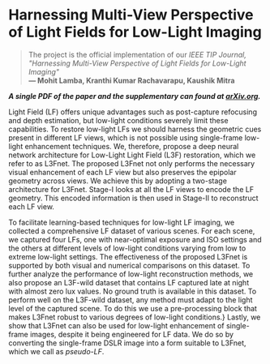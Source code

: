 # Harnessing Multi-View Perspective of Light Fields for Low-Light Imaging

> The project is the official implementation of our *IEEE TIP Journal, "Harnessing Multi-View Perspective of Light Fields for Low-Light Imaging"*<br>  **&mdash; Mohit Lamba, Kranthi Kumar Rachavarapu, Kaushik Mitra**



***A single PDF of the paper and the supplementary can found at [arXiv.org](https://arxiv.org/abs/2003.02438).***

Light Field (LF) offers unique advantages such as post-capture refocusing and depth estimation, but low-light conditions severely limit these capabilities.
To restore low-light LFs we should harness the geometric cues present in different LF views, which is not possible using single-frame low-light enhancement techniques. We, therefore, propose a deep neural network architecture for Low-Light Light Field (L3F) restoration, which we refer to as L3Fnet. The proposed L3Fnet not only performs the necessary visual enhancement of each LF view but also preserves the epipolar geometry across views. We achieve this by adopting a two-stage architecture for L3Fnet. Stage-I looks at all the LF views to encode the LF geometry. This encoded information is then used in Stage-II to reconstruct each LF view. 

To facilitate learning-based techniques for low-light LF imaging, we collected a comprehensive LF dataset of various scenes. For each scene, we captured four LFs, one with near-optimal exposure and ISO settings and the others at different levels of low-light conditions varying from low to extreme low-light settings. The effectiveness of the proposed L3Fnet is supported by both visual and numerical comparisons on this dataset. To further analyze the performance of low-light reconstruction methods, we also propose an L3F-wild dataset that contains LF captured late at night with almost zero lux values. No ground truth is available in this dataset. To perform well on the L3F-wild dataset, any method must adapt to the light level of the captured scene. To do this we use a pre-processing block that makes L3Fnet robust to various degrees of low-light conditions.} Lastly, we show that L3Fnet can also be used for low-light enhancement of single-frame images, despite it being engineered for LF data. We do so by converting the single-frame DSLR image into a form suitable to L3Fnet, which we call as *pseudo-LF*.
